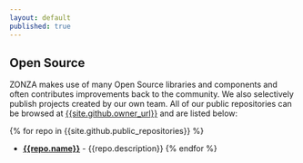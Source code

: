 ```yaml
---
layout: default
published: true
---
```



## <i class="fa fa-key"></i> Open Source


ZONZA makes use of many Open Source libraries and components and often
contributes improvements back to the community. We also selectively publish
projects created by our own team. All of our public repositories can be
browsed at [{{site.github.owner_url}}]({{site.github.owner_url}}) and are
listed below:

{% for repo in {{site.github.public_repositories}} %}
* **[{{repo.name}}]({{repo.html_url}})** - {{repo.description}}
{% endfor %}
